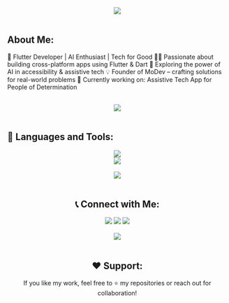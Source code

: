 <div align="center">
    <img src="https://readme-typing-svg.herokuapp.com/?font=Righteous&size=35&center=true&vCenter=true&width=500&height=70&duration=4000&lines=Hi+There!+👋;+I'm+Mohammad+Awd!;+Welcome!;" />
</div>

<br>

## About Me:
🚀 Flutter Developer | AI Enthusiast | Tech for Good
👨‍💻 Passionate about building cross-platform apps using Flutter & Dart
🧠 Exploring the power of AI in accessibility & assistive tech
💡 Founder of MoDev – crafting solutions for real-world problems
🎯 Currently working on: Assistive Tech App for People of Determination


<br>
<div align="center">
    <img src="https://user-images.githubusercontent.com/73097560/115834477-dbab4500-a447-11eb-908a-139a6edaec5c.gif" />
</div>
<br>

## 🚀 Languages and Tools:

<div align="center">
    <img src="https://skillicons.dev/icons?i=cpp,dart" />

<div align="center">
    <img src="https://skillicons.dev/icons?i=flutter,firebase,androidstudio,vscode,figma,github" />
</div>



<br>
<div align="center">
    <img src="https://user-images.githubusercontent.com/73097560/115834477-dbab4500-a447-11eb-908a-139a6edaec5c.gif" />
</div>
<br>



## 📞 Connect with Me:

<div align="center">
     <a href="https://www.linkedin.com/in/mohammad-awd-3m/" alt="LinkedIn">
        <img src="https://img.shields.io/badge/-LinkedIn-blue?style=for-the-badge&logo=linkedin" /></a>
    <a href="https://wa.me/201288128468" alt="WhatsApp">
        <img src="https://img.shields.io/badge/-WhatsApp-25D366?style=for-the-badge&logo=whatsapp&logoColor=white" /></a>
    <a href="mailto:mahometawad@gmail.com" alt="Gmail">
        <img src="https://img.shields.io/badge/-Gmail-D14836?style=for-the-badge&logo=gmail&logoColor=white" /></a>
</div>

<br>

<div align="center">
    <img src="https://readme-typing-svg.herokuapp.com?font=Righteous&size=25&center=true&vCenter=true&width=500&lines=Always+Learning!;Striving+for+Excellence!;Coding+with+Passion!;Let's+Connect+%F0%9F%91%8D" />
</div>

<br>

## ❤ Support:
If you like my work, feel free to ⭐ my repositories or reach out for collaboration!
